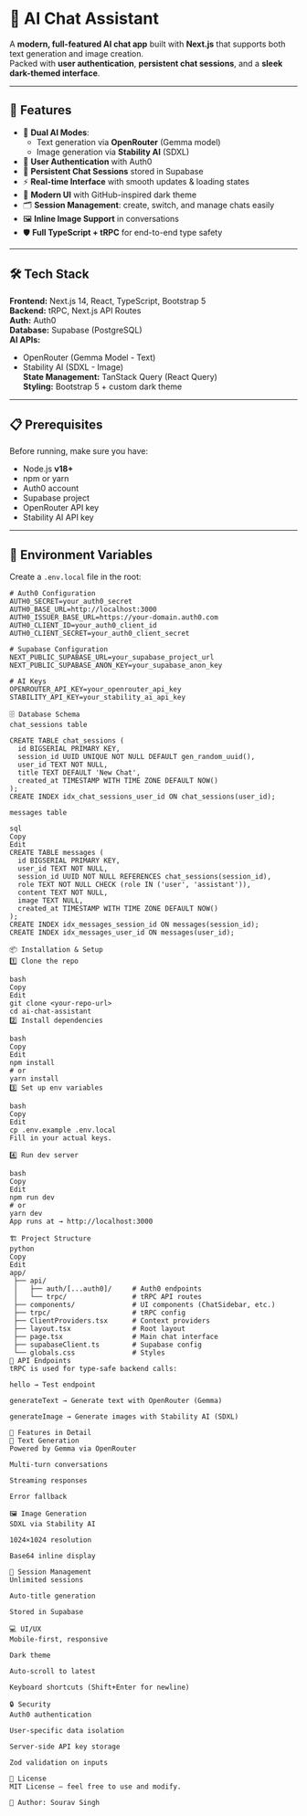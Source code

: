 # 🤖 AI Chat Assistant

A **modern, full-featured AI chat app** built with **Next.js** that supports both text generation and image creation.  
Packed with **user authentication**, **persistent chat sessions**, and a **sleek dark-themed interface**.

---

## 🚀 Features
- 🧠 **Dual AI Modes**:  
  - Text generation via **OpenRouter** (Gemma model)  
  - Image generation via **Stability AI** (SDXL)  
- 🔐 **User Authentication** with Auth0  
- 💾 **Persistent Chat Sessions** stored in Supabase  
- ⚡ **Real-time Interface** with smooth updates & loading states  
- 🎨 **Modern UI** with GitHub-inspired dark theme  
- 🗂 **Session Management**: create, switch, and manage chats easily  
- 🖼 **Inline Image Support** in conversations  
- 🛡 **Full TypeScript + tRPC** for end-to-end type safety  

---

## 🛠 Tech Stack
**Frontend:** Next.js 14, React, TypeScript, Bootstrap 5  
**Backend:** tRPC, Next.js API Routes  
**Auth:** Auth0  
**Database:** Supabase (PostgreSQL)  
**AI APIs:**  
- OpenRouter (Gemma Model - Text)  
- Stability AI (SDXL - Image)  
**State Management:** TanStack Query (React Query)  
**Styling:** Bootstrap 5 + custom dark theme  

---

## 📋 Prerequisites
Before running, make sure you have:
- Node.js **v18+**
- npm or yarn
- Auth0 account
- Supabase project
- OpenRouter API key
- Stability AI API key

---

## 🔧 Environment Variables
Create a `.env.local` file in the root:
```env
# Auth0 Configuration
AUTH0_SECRET=your_auth0_secret
AUTH0_BASE_URL=http://localhost:3000
AUTH0_ISSUER_BASE_URL=https://your-domain.auth0.com
AUTH0_CLIENT_ID=your_auth0_client_id
AUTH0_CLIENT_SECRET=your_auth0_client_secret

# Supabase Configuration
NEXT_PUBLIC_SUPABASE_URL=your_supabase_project_url
NEXT_PUBLIC_SUPABASE_ANON_KEY=your_supabase_anon_key

# AI Keys
OPENROUTER_API_KEY=your_openrouter_api_key
STABILITY_API_KEY=your_stability_ai_api_key

🗄 Database Schema
chat_sessions table

CREATE TABLE chat_sessions (
  id BIGSERIAL PRIMARY KEY,
  session_id UUID UNIQUE NOT NULL DEFAULT gen_random_uuid(),
  user_id TEXT NOT NULL,
  title TEXT DEFAULT 'New Chat',
  created_at TIMESTAMP WITH TIME ZONE DEFAULT NOW()
);
CREATE INDEX idx_chat_sessions_user_id ON chat_sessions(user_id);

messages table

sql
Copy
Edit
CREATE TABLE messages (
  id BIGSERIAL PRIMARY KEY,
  user_id TEXT NOT NULL,
  session_id UUID NOT NULL REFERENCES chat_sessions(session_id),
  role TEXT NOT NULL CHECK (role IN ('user', 'assistant')),
  content TEXT NOT NULL,
  image TEXT NULL,
  created_at TIMESTAMP WITH TIME ZONE DEFAULT NOW()
);
CREATE INDEX idx_messages_session_id ON messages(session_id);
CREATE INDEX idx_messages_user_id ON messages(user_id);

📦 Installation & Setup
1️⃣ Clone the repo

bash
Copy
Edit
git clone <your-repo-url>
cd ai-chat-assistant
2️⃣ Install dependencies

bash
Copy
Edit
npm install
# or
yarn install
3️⃣ Set up env variables

bash
Copy
Edit
cp .env.example .env.local
Fill in your actual keys.

4️⃣ Run dev server

bash
Copy
Edit
npm run dev
# or
yarn dev
App runs at → http://localhost:3000

🏗 Project Structure
python
Copy
Edit
app/
 ├── api/
 │   ├── auth/[...auth0]/     # Auth0 endpoints
 │   └── trpc/                # tRPC API routes
 ├── components/              # UI components (ChatSidebar, etc.)
 ├── trpc/                    # tRPC config
 ├── ClientProviders.tsx      # Context providers
 ├── layout.tsx               # Root layout
 ├── page.tsx                 # Main chat interface
 ├── supabaseClient.ts        # Supabase config
 └── globals.css              # Styles
🔌 API Endpoints
tRPC is used for type-safe backend calls:

hello → Test endpoint

generateText → Generate text with OpenRouter (Gemma)

generateImage → Generate images with Stability AI (SDXL)

🎨 Features in Detail
📝 Text Generation
Powered by Gemma via OpenRouter

Multi-turn conversations

Streaming responses

Error fallback

🖼 Image Generation
SDXL via Stability AI

1024×1024 resolution

Base64 inline display

📑 Session Management
Unlimited sessions

Auto-title generation

Stored in Supabase

💻 UI/UX
Mobile-first, responsive

Dark theme

Auto-scroll to latest

Keyboard shortcuts (Shift+Enter for newline)

🔒 Security
Auth0 authentication

User-specific data isolation

Server-side API key storage

Zod validation on inputs

📜 License
MIT License — feel free to use and modify.

👤 Author: Sourav Singh
